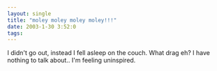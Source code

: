 ```yaml
---
layout: single
title: "moley moley moley moley!!!"
date: 2003-1-30 3:52:0
tags: 
---
```


I didn't go out, instead I fell asleep on the couch. What drag eh? I have nothing to talk about.. I'm feeling uninspired.





